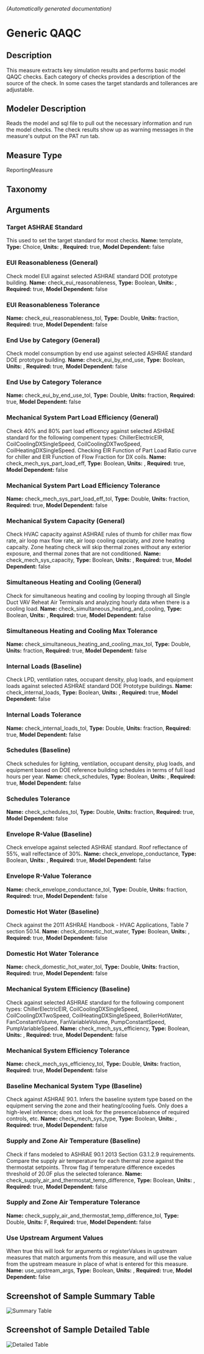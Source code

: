 

###### (Automatically generated documentation)

# Generic QAQC

## Description
This measure extracts key simulation results and performs basic model QAQC checks. Each category of checks provides a description of the source of the check. In some cases the target standards and tollerances are adjustable.

## Modeler Description
Reads the model and sql file to pull out the necessary information and run the model checks.  The check results show up as warning messages in the measure's output on the PAT run tab.

## Measure Type
ReportingMeasure

## Taxonomy


## Arguments


### Target ASHRAE Standard
This used to set the target standard for most checks.
**Name:** template,
**Type:** Choice,
**Units:** ,
**Required:** true,
**Model Dependent:** false

### EUI Reasonableness (General)
Check model EUI against selected ASHRAE standard DOE prototype building.
**Name:** check_eui_reasonableness,
**Type:** Boolean,
**Units:** ,
**Required:** true,
**Model Dependent:** false

### EUI Reasonableness Tolerance

**Name:** check_eui_reasonableness_tol,
**Type:** Double,
**Units:** fraction,
**Required:** true,
**Model Dependent:** false

### End Use by Category (General)
Check model consumption by end use against selected ASHRAE standard DOE prototype building.
**Name:** check_eui_by_end_use,
**Type:** Boolean,
**Units:** ,
**Required:** true,
**Model Dependent:** false

### End Use by Category Tolerance

**Name:** check_eui_by_end_use_tol,
**Type:** Double,
**Units:** fraction,
**Required:** true,
**Model Dependent:** false

### Mechanical System Part Load Efficiency (General)
Check 40% and 80% part load efficency against selected ASHRAE standard for the following compenent types: ChillerElectricEIR, CoilCoolingDXSingleSpeed, CoilCoolingDXTwoSpeed, CoilHeatingDXSingleSpeed. Checking EIR Function of Part Load Ratio curve for chiller and EIR Function of Flow Fraction for DX coils.
**Name:** check_mech_sys_part_load_eff,
**Type:** Boolean,
**Units:** ,
**Required:** true,
**Model Dependent:** false

### Mechanical System Part Load Efficiency Tolerance

**Name:** check_mech_sys_part_load_eff_tol,
**Type:** Double,
**Units:** fraction,
**Required:** true,
**Model Dependent:** false

### Mechanical System Capacity (General)
Check HVAC capacity against ASHRAE rules of thumb for chiller max flow rate, air loop max flow rate, air loop cooling capciaty, and zone heating capcaity. Zone heating check will skip thermal zones without any exterior exposure, and thermal zones that are not conditioned.
**Name:** check_mech_sys_capacity,
**Type:** Boolean,
**Units:** ,
**Required:** true,
**Model Dependent:** false

### Simultaneous Heating and Cooling (General)
Check for simultaneous heating and cooling by looping through all Single Duct VAV Reheat Air Terminals and analyzing hourly data when there is a cooling load. 
**Name:** check_simultaneous_heating_and_cooling,
**Type:** Boolean,
**Units:** ,
**Required:** true,
**Model Dependent:** false

### Simultaneous Heating and Cooling Max Tolerance

**Name:** check_simultaneous_heating_and_cooling_max_tol,
**Type:** Double,
**Units:** fraction,
**Required:** true,
**Model Dependent:** false

### Internal Loads (Baseline)
Check LPD, ventilation rates, occupant density, plug loads, and equipment loads against selected ASHRAE standard DOE Prototype buildings.
**Name:** check_internal_loads,
**Type:** Boolean,
**Units:** ,
**Required:** true,
**Model Dependent:** false

### Internal Loads Tolerance

**Name:** check_internal_loads_tol,
**Type:** Double,
**Units:** fraction,
**Required:** true,
**Model Dependent:** false

### Schedules (Baseline)
Check schedules for lighting, ventilation, occupant density, plug loads, and equipment based on DOE reference building schedules in terms of full load hours per year.
**Name:** check_schedules,
**Type:** Boolean,
**Units:** ,
**Required:** true,
**Model Dependent:** false

### Schedules Tolerance

**Name:** check_schedules_tol,
**Type:** Double,
**Units:** fraction,
**Required:** true,
**Model Dependent:** false

### Envelope R-Value (Baseline)
Check envelope against selected ASHRAE standard. Roof reflectance of 55%, wall relfectance of 30%.
**Name:** check_envelope_conductance,
**Type:** Boolean,
**Units:** ,
**Required:** true,
**Model Dependent:** false

### Envelope R-Value Tolerance

**Name:** check_envelope_conductance_tol,
**Type:** Double,
**Units:** fraction,
**Required:** true,
**Model Dependent:** false

### Domestic Hot Water (Baseline)
Check against the 2011 ASHRAE Handbook - HVAC Applications, Table 7 section 50.14.
**Name:** check_domestic_hot_water,
**Type:** Boolean,
**Units:** ,
**Required:** true,
**Model Dependent:** false

### Domestic Hot Water Tolerance

**Name:** check_domestic_hot_water_tol,
**Type:** Double,
**Units:** fraction,
**Required:** true,
**Model Dependent:** false

### Mechanical System Efficiency (Baseline)
Check against selected ASHRAE standard for the following component types: ChillerElectricEIR, CoilCoolingDXSingleSpeed, CoilCoolingDXTwoSpeed, CoilHeatingDXSingleSpeed, BoilerHotWater, FanConstantVolume, FanVariableVolume, PumpConstantSpeed, PumpVariableSpeed.
**Name:** check_mech_sys_efficiency,
**Type:** Boolean,
**Units:** ,
**Required:** true,
**Model Dependent:** false

### Mechanical System Efficiency Tolerance

**Name:** check_mech_sys_efficiency_tol,
**Type:** Double,
**Units:** fraction,
**Required:** true,
**Model Dependent:** false

### Baseline Mechanical System Type (Baseline)
Check against ASHRAE 90.1. Infers the baseline system type based on the equipment serving the zone and their heating/cooling fuels. Only does a high-level inference; does not look for the presence/absence of required controls, etc.
**Name:** check_mech_sys_type,
**Type:** Boolean,
**Units:** ,
**Required:** true,
**Model Dependent:** false

### Supply and Zone Air Temperature (Baseline)
Check if fans modeled to ASHRAE 90.1 2013 Section G3.1.2.9 requirements. Compare the supply air temperature for each thermal zone against the thermostat setpoints. Throw flag if temperature difference excedes threshold of 20.0F plus the selected tolerance.
**Name:** check_supply_air_and_thermostat_temp_difference,
**Type:** Boolean,
**Units:** ,
**Required:** true,
**Model Dependent:** false

### Supply and Zone Air Temperature Tolerance

**Name:** check_supply_air_and_thermostat_temp_difference_tol,
**Type:** Double,
**Units:** F,
**Required:** true,
**Model Dependent:** false

### Use Upstream Argument Values
When true this will look for arguments or registerValues in upstream measures that match arguments from this measure, and will use the value from the upstream measure in place of what is entered for this measure.
**Name:** use_upstream_args,
**Type:** Boolean,
**Units:** ,
**Required:** true,
**Model Dependent:** false






## Screenshot of Sample Summary Table
![Summary Table](./docs/generic_qaqc_summary.jpg?raw=true)

## Screenshot of Sample Detailed Table  
![Detailed Table](./docs/generic_qaqc_detailed.jpg?raw=true)
